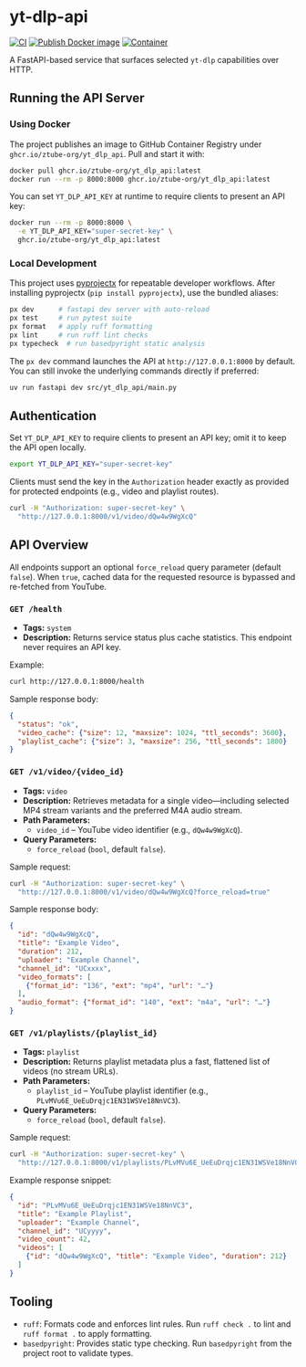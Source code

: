 # yt-dlp-api

[![CI](https://github.com/ztube-org/yt_dlp_api/actions/workflows/ci.yml/badge.svg)](https://github.com/ztube-org/yt_dlp_api/actions/workflows/ci.yml)
[![Publish Docker image](https://github.com/ztube-org/yt_dlp_api/actions/workflows/docker.yml/badge.svg)](https://github.com/ztube-org/yt_dlp_api/actions/workflows/docker.yml)
[![Container](https://ghcr-badge.egpl.dev/ztube-org/yt_dlp_api/latest_tag?label=ghcr.io%2Fztube-org%2Fyt_dlp_api)](https://ghcr.io/ztube-org/yt_dlp_api)

A FastAPI-based service that surfaces selected `yt-dlp` capabilities over HTTP.

## Running the API Server

### Using Docker

The project publishes an image to GitHub Container Registry under `ghcr.io/ztube-org/yt_dlp_api`. Pull and start it with:

```bash
docker pull ghcr.io/ztube-org/yt_dlp_api:latest
docker run --rm -p 8000:8000 ghcr.io/ztube-org/yt_dlp_api:latest
```

You can set `YT_DLP_API_KEY` at runtime to require clients to present an API key:

```bash
docker run --rm -p 8000:8000 \
  -e YT_DLP_API_KEY="super-secret-key" \
  ghcr.io/ztube-org/yt_dlp_api:latest
```

### Local Development

This project uses [pyprojectx](https://github.com/pyprojectx/pyprojectx) for repeatable developer workflows. After installing pyprojectx (`pip install pyprojectx`), use the bundled aliases:

```bash
px dev      # fastapi dev server with auto-reload
px test     # run pytest suite
px format   # apply ruff formatting
px lint     # run ruff lint checks
px typecheck  # run basedpyright static analysis
```

The `px dev` command launches the API at `http://127.0.0.1:8000` by default. You can still invoke the underlying commands directly if preferred:

```bash
uv run fastapi dev src/yt_dlp_api/main.py
```

## Authentication

Set `YT_DLP_API_KEY` to require clients to present an API key; omit it to keep the API open locally.

```bash
export YT_DLP_API_KEY="super-secret-key"
```

Clients must send the key in the `Authorization` header exactly as provided for protected endpoints (e.g., video and playlist routes).

```bash
curl -H "Authorization: super-secret-key" \
  "http://127.0.0.1:8000/v1/video/dQw4w9WgXcQ"
```

## API Overview

All endpoints support an optional `force_reload` query parameter (default `false`). When `true`, cached data for the requested resource is bypassed and re-fetched from YouTube.

### `GET /health`

- **Tags:** `system`
- **Description:** Returns service status plus cache statistics. This endpoint never requires an API key.

Example:
```bash
curl http://127.0.0.1:8000/health
```

Sample response body:
```json
{
  "status": "ok",
  "video_cache": {"size": 12, "maxsize": 1024, "ttl_seconds": 3600},
  "playlist_cache": {"size": 3, "maxsize": 256, "ttl_seconds": 1800}
}
```

### `GET /v1/video/{video_id}`

- **Tags:** `video`
- **Description:** Retrieves metadata for a single video—including selected MP4 stream variants and the preferred M4A audio stream.
- **Path Parameters:**
  - `video_id` – YouTube video identifier (e.g., `dQw4w9WgXcQ`).
- **Query Parameters:**
  - `force_reload` (`bool`, default `false`).

Sample request:
```bash
curl -H "Authorization: super-secret-key" \
  "http://127.0.0.1:8000/v1/video/dQw4w9WgXcQ?force_reload=true"
```

Sample response body:
```json
{
  "id": "dQw4w9WgXcQ",
  "title": "Example Video",
  "duration": 212,
  "uploader": "Example Channel",
  "channel_id": "UCxxxx",
  "video_formats": [
    {"format_id": "136", "ext": "mp4", "url": "…"}
  ],
  "audio_format": {"format_id": "140", "ext": "m4a", "url": "…"}
}
```

### `GET /v1/playlists/{playlist_id}`

- **Tags:** `playlist`
- **Description:** Returns playlist metadata plus a fast, flattened list of videos (no stream URLs).
- **Path Parameters:**
  - `playlist_id` – YouTube playlist identifier (e.g., `PLvMVu6E_UeEuDrqjc1EN31WSVe18NnVC3`).
- **Query Parameters:**
  - `force_reload` (`bool`, default `false`).

Sample request:
```bash
curl -H "Authorization: super-secret-key" \
  "http://127.0.0.1:8000/v1/playlists/PLvMVu6E_UeEuDrqjc1EN31WSVe18NnVC3"
```

Example response snippet:
```json
{
  "id": "PLvMVu6E_UeEuDrqjc1EN31WSVe18NnVC3",
  "title": "Example Playlist",
  "uploader": "Example Channel",
  "channel_id": "UCyyyy",
  "video_count": 42,
  "videos": [
    {"id": "dQw4w9WgXcQ", "title": "Example Video", "duration": 212}
  ]
}
```

## Tooling

- `ruff`: Formats code and enforces lint rules. Run `ruff check .` to lint and `ruff format .` to apply formatting.
- `basedpyright`: Provides static type checking. Run `basedpyright` from the project root to validate types.
